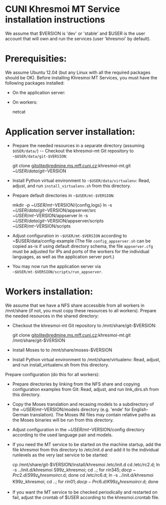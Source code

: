 
CUNI Khresmoi MT Service installation instructions
==================================================

We assume that $VERSION is 'dev' or 'stable' and $USER is the user account
that will own and run the services (user 'khresmoi' by default).

Prerequisities:
========================

We assume Ubuntu 12.04 (but any Linux with all the required packages should be OK).
Before installing Khresmoi MT Services, you must have the following packages installed:

* On the application server:

    <none>

* On workers:
 
    netcat


Application server installation:
========================

* Prepare the needed resources in a separate directory (assuming `$USER/data/`) --
  Checkout the khresmoi-mt Git repository to `~$USER/data/git-$VERSION`:

  git clone gitolite@redmine.ms.mff.cuni.cz:khresmoi-mt.git ~$USER/data/git-$VERSION

* Install Python virtual environment to `~$USER/data/virtualenv`:
  Read, adjust, and run `install_virtualenv.sh` from this directory.

* Prepare default directories in `~$USER/mt-$VERSION`:

  mkdir -p ~$USER/mt-$VERSION/{config,logs}
  ln -s ~$USER/data/git-$VERSION/appserver/src ~$USER/mt-$VERSION/appserver
  ln -s ~$USER/data/git-$VERSION/appserver/scripts ~$USER/mt-$VERSION/scripts

* Adjust configuration in `~$USER/mt-$VERSION` according to ~$USER/data/config-example
  (The file `config_appserver.sh` can be copied as-is if using default directory schema,
  the file `appserver.cfg` must be adjusted for IPs and ports of the workers for the
  individual languages, as well as the application server port.)

* You may now run the application server via `~$USER/mt-$VERSION/scripts/run_appserver`.

Workers installation:
========================

We assume that we have a NFS share accessible from all workers in /mnt/share
(if not, you must copy these resources to all workers).
Prepare the needed resources in the shared directory:

* Checkout the khresmoi-mt Git repository to /mnt/share/git-$VERSION:

  git clone gitolite@redmine.ms.mff.cuni.cz:khresmoi-mt.git /mnt/share/git-$VERSION

* Install Moses to to /mnt/share/moses-$VERSION

* Install Python virtual environment to /mnt/share/virtualenv: 
  Read, adjust, and run install_virtualenv.sh from this directory.

Prepare configuration (do this for all workers):

* Prepare directories by linking from the NFS share and copying configuration
  examples from Git:
  Read, adjust, and run link_dirs.sh from this directory.

* Copy the Moses translation and recasing models to a subdirectory of the
  ~$USER/mt-$VERSION/models directory (e.g. 'ende' for English-German
  translation).
  The Moses INI files may contain relative paths as the Moses binaries will be
  run from this directory.

* Adjust configuration in the ~$USER/mt-$VERSION/config directory according
  to the used language pair and models.

* If you need the MT service to be started on the machine startup, add the
  file khresmoi from this directory to /etc/init.d and add it to the individual runlevels
  as the very last service to be started:

  cp /mnt/share/git-$VERSION/install/khresmoi /etc/init.d
  cd /etc/rc2.d; ln -s ../init.d/khresmoi S99z_khresmoi; 
  cd ..; for $r in 3 4 5; do cp -P rc2.d/S99z_khresmoi rc$r.d; done
  cd /etc/rc6.d; ln -s ../init.d/khresmoi K99z_khresmoi; 
  cd ..; for $r in 0 1; do cp -P rc6.d/K99z_khresmoi rc$r.d; done

* If you want the MT service to be checked periodically and restarted on fail,
  adjust the crontab of $USER according to the khresmoi.crontab file.


